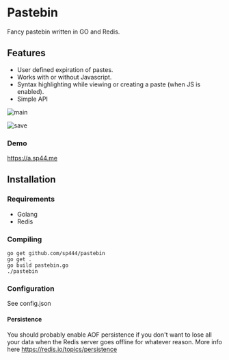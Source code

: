 # Pastebin

Fancy pastebin written in GO and Redis.

## Features

* User defined expiration of pastes.
* Works with or without Javascript.
* Syntax highlighting while viewing or creating a paste (when JS is enabled).
* Simple API

![main](https://raw.githubusercontent.com/sp444/pastebin-go/master/assets/docs/main.png)

![save](https://raw.githubusercontent.com/sp444/pastebin-go/master/assets/docs/save.png)

### Demo

https://a.sp44.me

## Installation

### Requirements

* Golang
* Redis

### Compiling

```
go get github.com/sp444/pastebin
go get .
go build pastebin.go
./pastebin 
```

### Configuration

See config.json

#### Persistence

You should probably enable AOF persistence if you don't want to lose all your data when the Redis server goes offline for whatever reason. More info here https://redis.io/topics/persistence 

